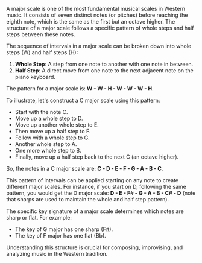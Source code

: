 A major scale is one of the most fundamental musical scales in Western music. It consists of seven distinct notes (or pitches) before reaching the eighth note, which is the same as the first but an octave higher. The structure of a major scale follows a specific pattern of whole steps and half steps between these notes.

The sequence of intervals in a major scale can be broken down into whole steps (W) and half steps (H):

1. **Whole Step**: A step from one note to another with one note in between.
2. **Half Step**: A direct move from one note to the next adjacent note on the piano keyboard.

The pattern for a major scale is: **W - W - H - W - W - W - H**.

To illustrate, let's construct a C major scale using this pattern:

- Start with the note C.
- Move up a whole step to D.
- Move up another whole step to E.
- Then move up a half step to F.
- Follow with a whole step to G.
- Another whole step to A.
- One more whole step to B.
- Finally, move up a half step back to the next C (an octave higher).

So, the notes in a C major scale are: **C - D - E - F - G - A - B - C**.

This pattern of intervals can be applied starting on any note to create different major scales. For instance, if you start on D, following the same pattern, you would get the D major scale: **D - E - F# - G - A - B - C# - D** (note that sharps are used to maintain the whole and half step pattern).

The specific key signature of a major scale determines which notes are sharp or flat. For example:
- The key of G major has one sharp (F#).
- The key of F major has one flat (Bb).

Understanding this structure is crucial for composing, improvising, and analyzing music in the Western tradition.